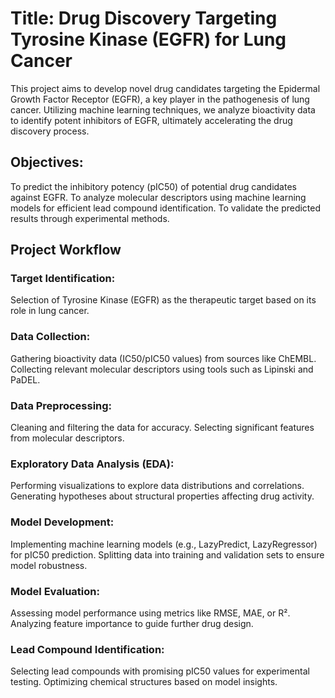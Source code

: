 # Title: Drug Discovery Targeting Tyrosine Kinase (EGFR) for Lung Cancer
This project aims to develop novel drug candidates targeting the Epidermal Growth Factor Receptor (EGFR), a key player in the pathogenesis of lung cancer. Utilizing machine learning techniques, we analyze bioactivity data to identify potent inhibitors of EGFR, ultimately accelerating the drug discovery process.

## Objectives:
To predict the inhibitory potency (pIC50) of potential drug candidates against EGFR.
To analyze molecular descriptors using machine learning models for efficient lead compound identification.
To validate the predicted results through experimental methods.
## Project Workflow
### Target Identification:

Selection of Tyrosine Kinase (EGFR) as the therapeutic target based on its role in lung cancer.
### Data Collection:

Gathering bioactivity data (IC50/pIC50 values) from sources like ChEMBL.
Collecting relevant molecular descriptors using tools such as Lipinski and PaDEL.
### Data Preprocessing:

Cleaning and filtering the data for accuracy.
Selecting significant features from molecular descriptors.
### Exploratory Data Analysis (EDA):

Performing visualizations to explore data distributions and correlations.
Generating hypotheses about structural properties affecting drug activity.
### Model Development:

Implementing machine learning models (e.g., LazyPredict, LazyRegressor) for pIC50 prediction.
Splitting data into training and validation sets to ensure model robustness.
### Model Evaluation:

Assessing model performance using metrics like RMSE, MAE, or R².
Analyzing feature importance to guide further drug design.
### Lead Compound Identification:

Selecting lead compounds with promising pIC50 values for experimental testing.
Optimizing chemical structures based on model insights.
